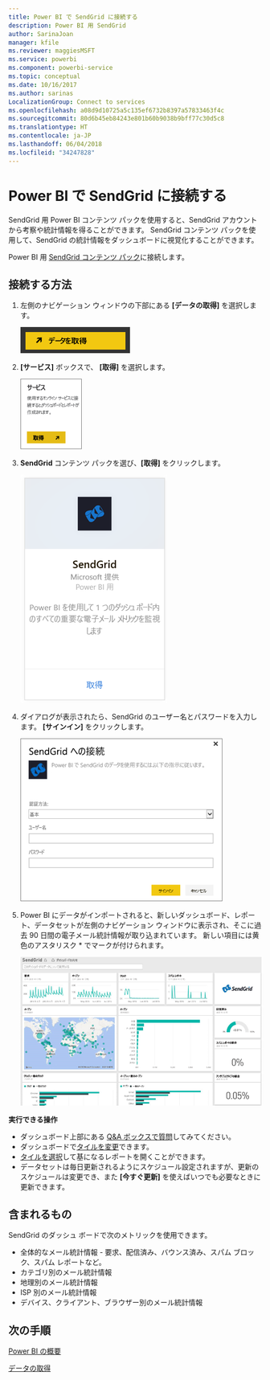 ```yaml
---
title: Power BI で SendGrid に接続する
description: Power BI 用 SendGrid
author: SarinaJoan
manager: kfile
ms.reviewer: maggiesMSFT
ms.service: powerbi
ms.component: powerbi-service
ms.topic: conceptual
ms.date: 10/16/2017
ms.author: sarinas
LocalizationGroup: Connect to services
ms.openlocfilehash: a08d9d10725a5c135ef6732b8397a57833463f4c
ms.sourcegitcommit: 80d6b45eb84243e801b60b9038b9bff77c30d5c8
ms.translationtype: HT
ms.contentlocale: ja-JP
ms.lasthandoff: 06/04/2018
ms.locfileid: "34247828"
---
```

# <a name="connect-to-sendgrid-with-power-bi"></a>Power BI で SendGrid に接続する
SendGrid 用 Power BI コンテンツ パックを使用すると、SendGrid アカウントから考察や統計情報を得ることができます。 SendGrid コンテンツ パックを使用して、SendGrid の統計情報をダッシュボードに視覚化することができます。

Power BI 用 [SendGrid コンテンツ パック](https://app.powerbi.com/getdata/services/sendgrid)に接続します。

## <a name="how-to-connect"></a>接続する方法
1. 左側のナビゲーション ウィンドウの下部にある **[データの取得]** を選択します。
   
   ![](media/service-connect-to-sendgrid/pbi_getdata.png) 
2. **[サービス]** ボックスで、 **[取得]** を選択します。
   
   ![](media/service-connect-to-sendgrid/pbi_getservices.png) 
3. **SendGrid** コンテンツ パックを選び、**[取得]** をクリックします。
   
   ![](media/service-connect-to-sendgrid/sendgrid.png) 
4. ダイアログが表示されたら、SendGrid のユーザー名とパスワードを入力します。 **[サインイン]** をクリックします。
   
   ![](media/service-connect-to-sendgrid/pbi_sendgridsignin.png)
5. Power BI にデータがインポートされると、新しいダッシュボード、レポート、データセットが左側のナビゲーション ウィンドウに表示され、そこに過去 90 日間の電子メール統計情報が取り込まれています。 新しい項目には黄色のアスタリスク \* でマークが付けられます。
   
   ![](media/service-connect-to-sendgrid/pbi_sendgriddash.png)

**実行できる操作**

* ダッシュボード上部にある [Q&A ボックスで質問](power-bi-q-and-a.md)してみてください。
* ダッシュボードで[タイルを変更](service-dashboard-edit-tile.md)できます。
* [タイルを選択](service-dashboard-tiles.md)して基になるレポートを開くことができます。
* データセットは毎日更新されるようにスケジュール設定されますが、更新のスケジュールは変更でき、また **[今すぐ更新]** を使えばいつでも必要なときに更新できます。

## <a name="whats-included"></a>含まれるもの
SendGrid のダッシュ ボードで次のメトリックを使用できます。

* 全体的なメール統計情報 - 要求、配信済み、バウンス済み、スパム ブロック、スパム レポートなど。
* カテゴリ別のメール統計情報
* 地理別のメール統計情報
* ISP 別のメール統計情報
* デバイス、クライアント、ブラウザー別のメール統計情報

## <a name="next-steps"></a>次の手順
[Power BI の概要](service-get-started.md)

[データの取得](service-get-data.md)

